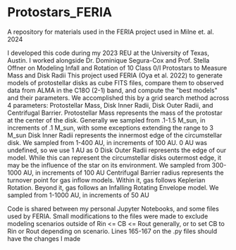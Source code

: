 # Protostars_FERIA
A repository for materials used in the FERIA project used in Milne et. al. 2024

I developed this code during my 2023 REU at the University of Texas, Austin. I worked alongside Dr. Dominique Segura-Cox and Prof. Stella Offner on Modeling Infall and Rotation of 10 Class 0/I Protostars to Measure Mass and Disk Radii
This project used FERIA (Oya et al. 2022) to generate models of protostellar disks as cube FITS files, compare them to observed data from ALMA in the C18O (2-1) band, and compute the "best models" and their parameters.
We accomplished this by a grid search method across 4 parameters: Protostellar Mass, Disk Inner Radii, Disk Outer Radii, and Centrifugal Barrier.
  Protostellar Mass represents the mass of the protostar at the center of the disk. Generally we sampled from .1-1.5 M_sun, in increments of .1 M_sun, with some exceptions extending the range to 3 M_sun
  Disk Inner Radii represents the innermost edge of the circumstellar disk. We sampled from 1-400 AU, in increments of 100 AU. 0 AU was undefined, so we use 1 AU as 0
  Disk Outer Radii represents the edge of our model. While this can represent the circumstellar disks outermost edge, it may be the influence of the star on its environment. We sampled from 300-1000 AU, in increments of 100 AU
  Centrifugal Barrier radius represents the turnover point for gas inflow models. Within it, gas follows Keplerian Rotation. Beyond it, gas follows an Infalling Rotating Envelope model. We sampled from 1-1000 AU, in increments of 50 AU

Code is shared between my personal Jupyter Notebooks, and some files used by FERIA. Small modifications to the files were made to exclude modeling scenarios outside of Rin <= CB <= Rout generally, or to set CB to Rin or Rout depending on scenario. Lines 165-167 on the .py files should have the changes I made
